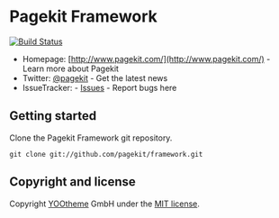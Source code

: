 # Pagekit Framework

[![Build Status](https://travis-ci.org/pagekit/framework.svg?branch=master)](https://travis-ci.org/pagekit/framework)

* Homepage: [http://www.pagekit.com/](http://www.pagekit.com/) - Learn more about Pagekit
* Twitter: [@pagekit](https://twitter.com/pagekit) - Get the latest news
* IssueTracker: - [Issues](http://github.com/pagekit/pagekit/issues) - Report bugs here


## Getting started

Clone the Pagekit Framework git repository.
```
git clone git://github.com/pagekit/framework.git
```


## Copyright and license

Copyright [YOOtheme](http://www.yootheme.com) GmbH under the [MIT license](LICENSE).
